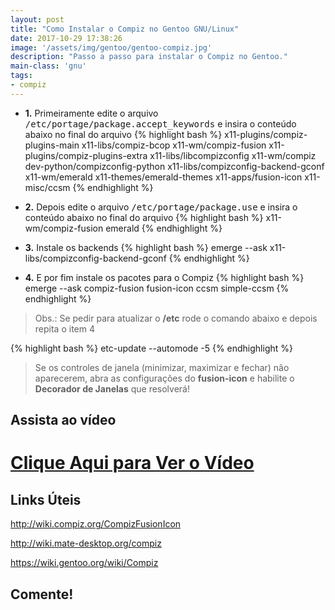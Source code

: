 ```yaml
---
layout: post
title: "Como Instalar o Compiz no Gentoo GNU/Linux"
date: 2017-10-29 17:38:26
image: '/assets/img/gentoo/gentoo-compiz.jpg'
description: "Passo a passo para instalar o Compiz no Gentoo."
main-class: 'gnu'
tags:
- compiz
---
```


+ __1.__ Primeiramente edite o arquivo <kbd>/etc/portage/package.accept_keywords</kbd> e insira o conteúdo abaixo no final do arquivo
{% highlight bash %}
x11-plugins/compiz-plugins-main
x11-libs/compiz-bcop
x11-wm/compiz-fusion
x11-plugins/compiz-plugins-extra
x11-libs/libcompizconfig
x11-wm/compiz
dev-python/compizconfig-python
x11-libs/compizconfig-backend-gconf
x11-wm/emerald
x11-themes/emerald-themes
x11-apps/fusion-icon
x11-misc/ccsm
{% endhighlight %}

+ __2.__ Depois edite o arquivo <kbd>/etc/portage/package.use</kbd> e insira o conteúdo abaixo no final do arquivo
{% highlight bash %}
x11-wm/compiz-fusion emerald
{% endhighlight %}

+ __3.__ Instale os backends
{% highlight bash %}
emerge --ask x11-libs/compizconfig-backend-gconf
{% endhighlight %}

+ __4.__ E por fim instale os pacotes para o Compiz
{% highlight bash %}
emerge --ask compiz-fusion fusion-icon ccsm simple-ccsm
{% endhighlight %}

> Obs.: Se pedir para atualizar o __/etc__ rode o comando abaixo e depois repita o item 4

{% highlight bash %}
etc-update --automode -5
{% endhighlight %}

> Se os controles de janela (minimizar, maximizar e fechar) não aparecerem, abra as configurações do __fusion-icon__ e habilite o __Decorador de Janelas__ que resolverá!

## Assista ao vídeo

# [Clique Aqui para Ver o Vídeo](https://www.youtube.com/watch?v=ywhFwZDvsNg)


## Links Úteis

<http://wiki.compiz.org/CompizFusionIcon>

<http://wiki.mate-desktop.org/compiz>

<https://wiki.gentoo.org/wiki/Compiz>


## Comente!

<script async src="https://pagead2.googlesyndication.com/pagead/js/adsbygoogle.js"></script>

<!-- Informat -->
<ins class="adsbygoogle"
 style="display:block"
 data-ad-client="ca-pub-2838251107855362"
 data-ad-slot="2327980059"
 data-ad-format="auto"
 data-full-width-responsive="true"></ins>

<script>
(adsbygoogle = window.adsbygoogle || []).push({});
</script>

